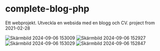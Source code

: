 # complete-blog-php
Ett webprojekt. Utveckla en websida med en blogg och CV.
project from 2021-02-28

![Skärmbild 2024-09-06 153009](https://github.com/user-attachments/assets/8f35c4b5-9ae1-44a6-a224-a5b9dee5af31)
![Skärmbild 2024-09-06 152927](https://github.com/user-attachments/assets/7440f756-f04e-48ee-9806-6d04b82ddcce)
![Skärmbild 2024-09-06 153029](https://github.com/user-attachments/assets/0594a000-efad-464a-84ca-9b5e4106a73e)
![Skärmbild 2024-09-06 152847](https://github.com/user-attachments/assets/cf01da2e-9bb1-4979-abf8-29969be28de9)
